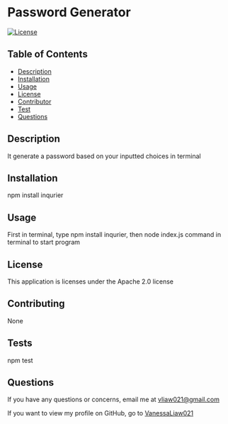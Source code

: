 # Password Generator

[![License](https://img.shields.io/badge/License-Apache_2.0-blue.svg)](https://opensource.org/licenses/Apache-2.0)

## Table of Contents
- [Description](#description)
- [Installation](#installation)
- [Usage](#usage)
- [License](#license)
- [Contributor](#contributing)
- [Test](#tests)
- [Questions](#questions)

## Description 
It generate a password based on your inputted choices in terminal 

## Installation
npm install inqurier 

## Usage
First in terminal, type npm install inqurier, then node index.js command in terminal to start program

## License 
This application is licenses under the Apache 2.0 license

## Contributing
None

## Tests
npm test 

## Questions
If you have any questions or concerns, email me at vliaw021@gmail.com

If you want to view my profile on GitHub, go to [VanessaLiaw021](https://github.com/VanessaLiaw021)